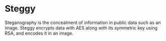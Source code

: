 # Steggy
Steganography is the concealment of information in public data such as an image. Steggy encrypts data with AES along with its symmetric key using RSA, and encodes it in an image.
